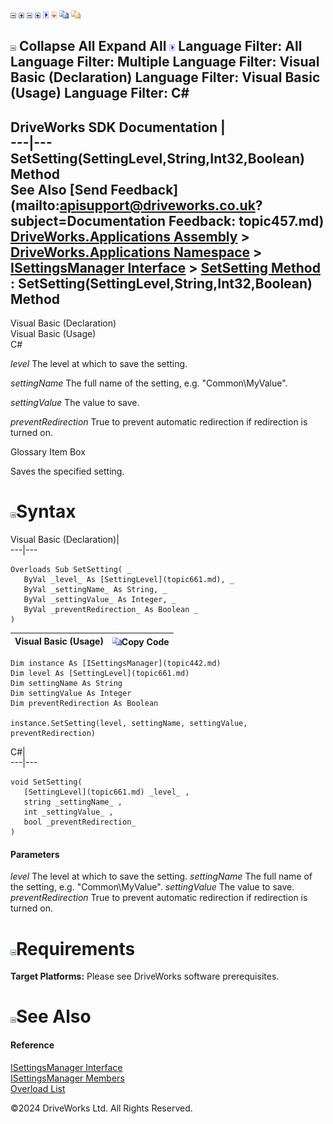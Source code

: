 ![](dotnetimages/collapse.gif) ![](dotnetimages/expand.gif) ![](dotnetimages/collapse.gif) ![](dotnetimages/expand.gif) ![](dotnetimages/drpdown.gif) ![](dotnetimages/drpdown_orange.gif) ![](dotnetimages/copycode.gif) ![](dotnetimages/copycodeHighlight.gif)

![](dotnetimages/collapse.gif) Collapse All Expand All ![](dotnetimages/drpdown.gif) Language Filter: All  Language Filter: Multiple  Language Filter: Visual Basic (Declaration) Language Filter: Visual Basic (Usage) Language Filter: C#  
---  
DriveWorks SDK Documentation  |   
---|---  
SetSetting(SettingLevel,String,Int32,Boolean) Method   
See Also [Send Feedback](mailto:apisupport@driveworks.co.uk?subject=Documentation Feedback: topic457.md)  
[DriveWorks.Applications Assembly](topic13.md) > [DriveWorks.Applications Namespace](topic16.md) > [ISettingsManager Interface](topic442.md) > [SetSetting Method](topic454.md) : SetSetting(SettingLevel,String,Int32,Boolean) Method  
---  
  
Visual Basic (Declaration)    
Visual Basic (Usage)    
C# 

_level_
    The level at which to save the setting.

_settingName_
    The full name of the setting, e.g. "Common\MyValue".

_settingValue_
    The value to save.

_preventRedirection_
    True to prevent automatic redirection if redirection is turned on.

Glossary Item Box

Saves the specified setting. 

# ![](dotnetimages/collapse.gif)Syntax

Visual Basic (Declaration)|   
---|---  
      
    
    Overloads Sub SetSetting( _
       ByVal _level_ As [SettingLevel](topic661.md), _
       ByVal _settingName_ As String, _
       ByVal _settingValue_ As Integer, _
       ByVal _preventRedirection_ As Boolean _
    )   
  
Visual Basic (Usage)| ![](dotnetimages/copycode.gif)Copy Code  
---|---  
      
    
    Dim instance As [ISettingsManager](topic442.md)
    Dim level As [SettingLevel](topic661.md)
    Dim settingName As String
    Dim settingValue As Integer
    Dim preventRedirection As Boolean
     
    instance.SetSetting(level, settingName, settingValue, preventRedirection)  
  
C#|   
---|---  
      
    
    void SetSetting( 
       [SettingLevel](topic661.md) _level_ ,
       string _settingName_ ,
       int _settingValue_ ,
       bool _preventRedirection_
    )  
  
#### Parameters

 _level_
    The level at which to save the setting.
_settingName_
    The full name of the setting, e.g. "Common\MyValue".
_settingValue_
    The value to save.
_preventRedirection_
    True to prevent automatic redirection if redirection is turned on.

# ![](dotnetimages/collapse.gif)Requirements

**Target Platforms:** Please see DriveWorks software prerequisites.

# ![](dotnetimages/collapse.gif)See Also

#### Reference

[ISettingsManager Interface](topic442.md)   
[ISettingsManager Members](topic443.md)   
[Overload List](topic454.md)

©2024 DriveWorks Ltd. All Rights Reserved.

